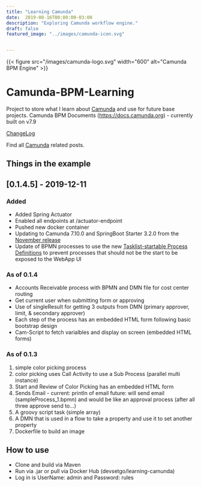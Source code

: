 ```yaml
---
title: "Learning Camunda"
date:  2019-08-16T00:00:00-03:00
description: "Exploring Camunda workflow engine."
draft: false
featured_image: "../images/camunda-icon.svg"


---
```

{{< figure src="/images/camunda-logo.svg" width="600" alt="Camunda BPM Engine" >}}
# Camunda-BPM-Learning
Project to store what I learn about [Camunda](https://camunda.com) and use for future base projects.
Camunda BPM Documents (https://docs.camunda.org) - currently built on v7.9

[ChangeLog](https://github.com/devsetgo/Camunda-BPM-Learning/blob/master/CHANGELOG.md)

Find all [Camunda](/tags/camunda) related posts.

## Things in the example
## [0.1.4.5] - 2019-12-11
### Added
- Added Spring Actuator
- Enabled all endpoints at /actuator-endpoint
- Pushed new docker container 
- Updating to Camunda 7.10.0 and SpringBoot Starter 3.2.0 from the [November release](https://blog.camunda.com/post/2018/11/camunda-bpm-7100-released/)
- Update of BPMN processes to use the new [Tasklist-startable Process Definitions](https://docs.camunda.org/manual/7.10/user-guide/process-engine/process-engine-concepts/#start-process-instances-via-tasklist) to prevent processes that should not be the start to be exposed to the WebApp UI

### As of 0.1.4
* Accounts Receivable process with BPMN and DMN file for cost center routing
* Get current user when submitting form or approving
* Use of singleResult for getting 3 outputs from DMN (primary approver, limit, & secondary approver)
* Each step of the process has an embedded HTML form following basic bootstrap design
* Cam-Script to fetch varialbles and display on screen (embedded HTML forms)

### As of 0.1.3
1. simple color picking process
2. color picking uses Call Activity to use a Sub Process (parallel multi instance)
3. Start and Review of Color Picking has an embedded HTML form
4. Sends Email - current: println of email future: will send email (sampleProcess_1.bpmn) and would be like an approval process (after all three approve send to...)
5. A groovy script task (simple array)
6. A DMN that is used in a flow to take a property and use it to set another property
7. Dockerfile to build an image


## How to use
* Clone and build via Maven
* Run via .jar or pull via Docker Hub (devsetgo/learning-camunda)
* Log in is UserName: admin and Password: rules
